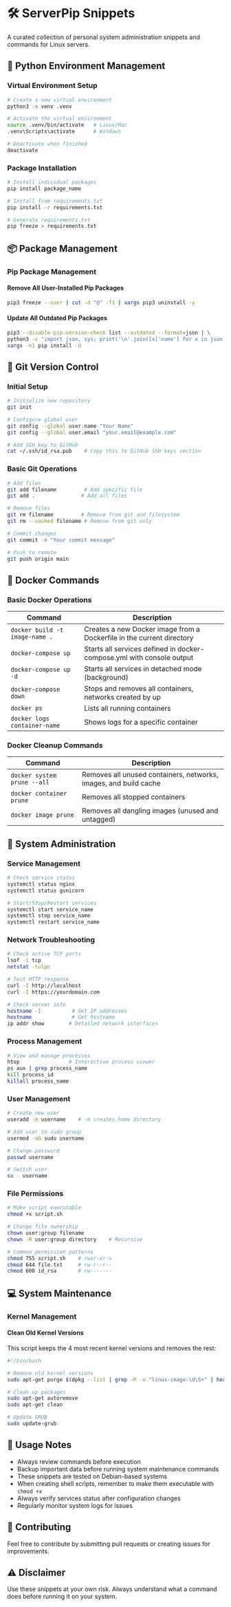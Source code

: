 # 🛠️ ServerPip Snippets

A curated collection of personal system administration snippets and commands for Linux servers.

## 🐍 Python Environment Management

### Virtual Environment Setup
```bash
# Create a new virtual environment
python3 -m venv .venv

# Activate the virtual environment
source .venv/bin/activate   # Linux/Mac
.venv\Scripts\activate      # Windows

# Deactivate when finished
deactivate
```

### Package Installation
```bash
# Install individual packages
pip install package_name

# Install from requirements.txt
pip install -r requirements.txt

# Generate requirements.txt
pip freeze > requirements.txt
```

## 📦 Package Management

### Pip Package Management

#### Remove All User-Installed Pip Packages
```bash
pip3 freeze --user | cut -d "@" -f1 | xargs pip3 uninstall -y
```

#### Update All Outdated Pip Packages
```bash
pip3 --disable-pip-version-check list --outdated --format=json | \
python3 -c "import json, sys; print('\n'.join([x['name'] for x in json.load(sys.stdin)]))" | \
xargs -n1 pip install -U
```

## 🌿 Git Version Control

### Initial Setup
```bash
# Initialize new repository
git init

# Configure global user
git config --global user.name "Your Name"
git config --global user.email "your.email@example.com"

# Add SSH key to GitHub
cat ~/.ssh/id_rsa.pub    # Copy this to GitHub SSH keys section
```

### Basic Git Operations
```bash
# Add files
git add filename         # Add specific file
git add .               # Add all files

# Remove files
git rm filename         # Remove from git and filesystem
git rm --cached filename # Remove from git only

# Commit changes
git commit -m "Your commit message"

# Push to remote
git push origin main
```

## 🐳 Docker Commands

### Basic Docker Operations

| Command | Description |
|---------|-------------|
| `docker build -t image-name .` | Creates a new Docker image from a Dockerfile in the current directory |
| `docker-compose up` | Starts all services defined in docker-compose.yml with console output |
| `docker-compose up -d` | Starts all services in detached mode (background) |
| `docker-compose down` | Stops and removes all containers, networks created by up |
| `docker ps` | Lists all running containers |
| `docker logs container-name` | Shows logs for a specific container |

### Docker Cleanup Commands

| Command | Description |
|---------|-------------|
| `docker system prune --all` | Removes all unused containers, networks, images, and build cache |
| `docker container prune` | Removes all stopped containers |
| `docker image prune` | Removes all dangling images (unused and untagged) |

## 🔧 System Administration

### Service Management
```bash
# Check service status
systemctl status nginx
systemctl status gunicorn

# Start/Stop/Restart services
systemctl start service_name
systemctl stop service_name
systemctl restart service_name
```

### Network Troubleshooting
```bash
# Check active TCP ports
lsof -i tcp
netstat -tulpn

# Test HTTP response
curl -I http://localhost
curl -I https://yourdomain.com

# Check server info
hostname -I          # Get IP addresses
hostname             # Get hostname
ip addr show        # Detailed network interfaces
```

### Process Management
```bash
# View and manage processes
htop                # Interactive process viewer
ps aux | grep process_name
kill process_id
killall process_name
```

### User Management
```bash
# Create new user
useradd -m username    # -m creates home directory

# Add user to sudo group
usermod -aG sudo username

# Change password
passwd username

# Switch user
su - username
```

### File Permissions
```bash
# Make script executable
chmod +x script.sh

# Change file ownership
chown user:group filename
chown -R user:group directory    # Recursive

# Common permission patterns
chmod 755 script.sh    # rwxr-xr-x
chmod 644 file.txt     # rw-r--r--
chmod 600 id_rsa       # rw-------
```

## 💻 System Maintenance

### Kernel Management

#### Clean Old Kernel Versions
This script keeps the 4 most recent kernel versions and removes the rest:

```bash
#!/bin/bash

# Remove old kernel versions
sudo apt-get purge $(dpkg --list | grep -P -o "linux-image-\d\S+" | head -n-4)

# Clean up packages
sudo apt-get autoremove
sudo apt-get clean

# Update GRUB
sudo update-grub
```

## 📝 Usage Notes
- Always review commands before execution
- Backup important data before running system maintenance commands
- These snippets are tested on Debian-based systems
- When creating shell scripts, remember to make them executable with `chmod +x`
- Always verify services status after configuration changes
- Regularly monitor system logs for issues

## 🤝 Contributing
Feel free to contribute by submitting pull requests or creating issues for improvements.

## ⚠️ Disclaimer
Use these snippets at your own risk. Always understand what a command does before running it on your system.
